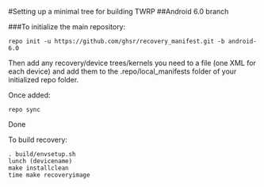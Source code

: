 #Setting up a minimal tree for building TWRP
##Android 6.0 branch

###To initialize the main repository:

````
repo init -u https://github.com/ghsr/recovery_manifest.git -b android-6.0
````
Then add any recovery/device trees/kernels you need to a file (one XML for each device) and add them to the .repo/local_manifests folder of your initialized repo folder.

Once added:
````
repo sync
````
Done

To build recovery:
````
. build/envsetup.sh
lunch (devicename)
make installclean
time make recoveryimage
````
